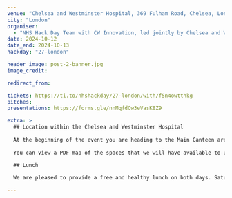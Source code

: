 ```yaml
---
venue: "Chelsea and Westminster Hospital, 369 Fulham Road, Chelsea, London, SW10 9NH"
city: "London"
organiser:
  - "NHS Hack Day Team with CW Innovation, led jointly by Chelsea and Westminster Hospital NHS Foundation Trust and its charity, CW+"
date: 2024-10-12
date_end: 2024-10-13
hackday: "27-london"

header_image: post-2-banner.jpg
image_credit: 

redirect_from:

tickets: https://ti.to/nhshackday/27-london/with/f5n4owtthkg
pitches: 
presentations: https://forms.gle/nnMqfdCw3eVasK8Z9

extra: >
  ## Location within the Chelsea and Westminster Hospital
  
  At the beginning of the event you are heading to the Main Canteen area. 
  
  You can view a PDF map of the spaces that we will have available to us here: [Map of NHS Hack Day at Chelsea and Westminster Hospital](https://nhshackday.com/assets/uploads/nhshd27-venue-map.pdf)

  ## Lunch
  
  We are pleased to provide a free and healthy lunch on both days. Saturday will be a buffet-style lunch, and Sunday will be pre-packed lunch bowls. You can view the [Menu for the lunches on Saturday and Sunday](https://nhshackday.com/assets/uploads/nhshd27-menu.pdf).

---
```


